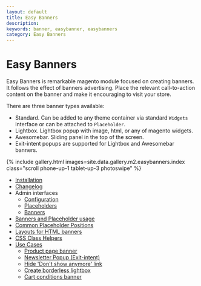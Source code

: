 ```yaml
---
layout: default
title: Easy Banners
description:
keywords: banner, easybanner, easybanners
category: Easy Banners
---
```


# Easy Banners

Easy Banners is remarkable magento module focused on creating banners.
It follows the effect of banners advertising. Place the relevant call-to-action
content on the banner and make it encouraging to visit your store.

There are three banner types available:

 -  Standard. Can be added to any theme container via standard `Widgets`
    interface or can be attached to `Placeholder`.
 -  Lightbox. Lightbox popup with image, html, or any of magento widgets.
 -  Awesomebar. Sliding panel in the top of the screen.
 -  Exit-intent popups are supported for Lightbox and Awesomebar banners.

{% include gallery.html images=site.data.gallery.m2.easybanners.index class="scroll phone-up-1 tablet-up-3 photoswipe" %}

 -  [Installation](installation/)
 -  [Changelog](changelog/)
 -  Admin interfaces
    - [Configuration](configuration/#general)
    - [Placeholders](interfaces/#placeholders)
    - [Banners](interfaces/#banners)
 -  [Banners and Placeholder usage](usage/)
 -  [Common Placeholder Positions](common-placeholder-positions/)
 -  [Layouts for HTML banners](layouts-for-html-banners/)
 -  [CSS Class Helpers](css-class-helpers/)
 -  [Use Cases](use-cases/)
    - [Product page banner](use-cases/product-page-banner/)
    - [Newsletter Popup (Exit-intent)](use-cases/newsletter-popup/)
    - [Hide 'Don\'t show anymore' link](use-cases/hide-dont-show-anymore-link/)
    - [Create borderless lightbox](use-cases/borderless-lightbox/)
    - [Cart conditions banner](/m2/extensions/easybanners/use-cases/cart-conditions/)
